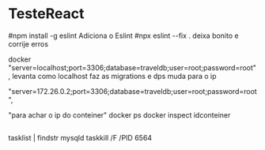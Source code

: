 # TesteReact
 

#npm install -g eslint
Adiciona o Eslint
#npx eslint --fix .
deixa bonito e corrije erros



docker
"server=localhost;port=3306;database=traveldb;user=root;password=root", levanta como localhost faz as migrations
e dps muda para o ip

"server=172.26.0.2;port=3306;database=traveldb;user=root;password=root",

"para achar o ip do conteiner"
docker ps
docker inspect idconteiner


##
tasklist | findstr mysqld
taskkill /F /PID 6564

